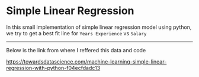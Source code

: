 # Simple Linear Regression 

In this small implementation of simple linear regression model using python, we try to get a best fit line for `Years Experience` vs `Salary`
______
Below is the link from where I reffered this data and code 

https://towardsdatascience.com/machine-learning-simple-linear-regression-with-python-f04ecfdadc13